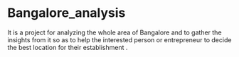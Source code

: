 # Bangalore_analysis
It is a project for analyzing the whole area of Bangalore and to gather the insights from it so as to help the interested person or entrepreneur to decide the best location for their establishment .
